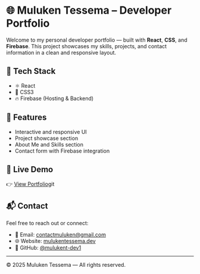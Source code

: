 # 🌐 Muluken Tessema – Developer Portfolio

Welcome to my personal developer portfolio — built with **React**, **CSS**, and **Firebase**. This project showcases my skills, projects, and contact information in a clean and responsive layout.

## 🚀 Tech Stack

- ⚛️ React
- 🎨 CSS3
- 🔥 Firebase (Hosting & Backend)

## 🧩 Features

- Interactive and responsive UI
- Project showcase section
- About Me and Skills section
- Contact form with Firebase integration


## 🔗 Live Demo

👉 [View Portfolio]()git

## 📬 Contact

Feel free to reach out or connect:

- 📧 Email: contactmuluken@gmail.com  
- 🌐 Website: [mulukentessema.dev](https://your-portfolio-link.com)
- 🐙 GitHub: [@mulukent-dev1](https://github.com/mulukent-dev1)

---

© 2025 Muluken Tessema — All rights reserved.
